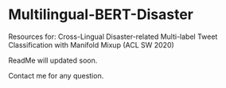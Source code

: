 # Multilingual-BERT-Disaster
Resources for: Cross-Lingual Disaster-related Multi-label Tweet Classification with Manifold Mixup (ACL SW 2020)

ReadMe will updated soon.

Contact me for any question. 

